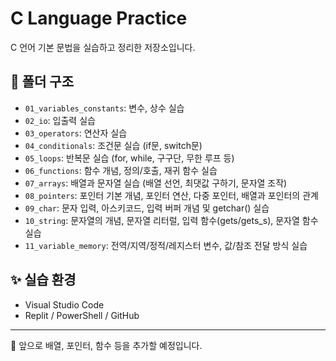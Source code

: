 # C Language Practice

C 언어 기본 문법을 실습하고 정리한 저장소입니다.

## 📂 폴더 구조

- `01_variables_constants`: 변수, 상수 실습
- `02_io`: 입출력 실습
- `03_operators`: 연산자 실습
- `04_conditionals`: 조건문 실습 (if문, switch문)
- `05_loops`: 반복문 실습 (for, while, 구구단, 무한 루프 등)
- `06_functions`: 함수 개념, 정의/호출, 재귀 함수 실습
- `07_arrays`: 배열과 문자열 실습 (배열 선언, 최댓값 구하기, 문자열 조작)
- `08_pointers`: 포인터 기본 개념, 포인터 연산, 다중 포인터, 배열과 포인터의 관계
- `09_char`: 문자 입력, 아스키코드, 입력 버퍼 개념 및 getchar() 실습
- `10_string`: 문자열의 개념, 문자열 리터럴, 입력 함수(gets/gets_s), 문자열 함수 실습
- `11_variable_memory`: 전역/지역/정적/레지스터 변수, 값/참조 전달 방식 실습


## ✨ 실습 환경

- Visual Studio Code  
- Replit / PowerShell / GitHub

---

🚀 앞으로 배열, 포인터, 함수 등을 추가할 예정입니다.
